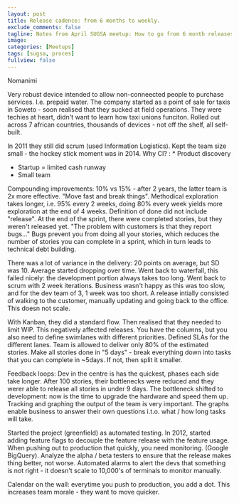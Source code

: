 ```yaml
---
layout: post
title: Release cadence: from 6 months to weekly.
exclude_comments: false
tagline: Notes from April SUGSA meetup: How to go from 6 month releases to 1 per week.
image:
categories: [Meetups]
tags: [sugsa, proces]
fullview: false
---
```



Nomanimi

Very robust device intended to allow non-conneected people to purchase services. I.e. prepaid water. The company started as a point of sale for taxis in Soweto - soon realised that they sucked at field operations. They were techies at heart, didn't want to learn how taxi unions funciton. Rolled out across 7 african countries, thousands of devices - not off the shelf, all self-built.

In 2011 they still did scrum (used Information Logistics). Kept the team size small - the hockey stick moment was in 2014. Why CI?
: * Product discovery
* Startup = limited cash runway
* Small team

Compounding improvements: 10% vs 15%  - after 2 years, the latter team is 2x more effective. "Move fast and break things". Methodical exploration takes longer, i.e. 95% every 2 weeks, doing 80% every week yields more exploration at the end of 4 weeks. Definition of done did not include "release". At the end of the sprint, there were completed stories, but they weren't released yet. "The problem with customers is that they report bugs..." Bugs prevent you from doing all your stories, which reduces the number of stories you can complete in a sprint, which in turn leads to technical debt building.

There was a lot of variance in the delivery: 20 points on average, but SD was 10. Average started dropping over time. Went back to waterfall, this failed nicely: the development portion always takes too long. Went back to scrum with 2 week iterations. Business wasn't happy as this was too slow, and for the dev team of 3, 1 week was too short. A release intially consisted of walking to the customer, manually updating and going back to the office. This doesn not scale.

With Kanban, they did a standard flow. Then realised that they needed to limit WIP. This negatively affected releases. You have the columns, but you also need to define swimlanes with different priorities. Defined SLAs for the different lanes. Team is allowed to deliver only 80% of the estimated stories. Make all stories done in "5 days" - break everything down into tasks that you can complete in ~5days. If not, then split it smaller.

Feedback loops: Dev in the centre is has the quickest, phases each side take longer. After 100 stories, their bottlenecks were reduced and they werer able to release all stories in under 9 days. The bottleneck shifted to development: now is the time to upgrade the hardware and speed them up. Tracking and graphing the output of the team is very important. The graphs enable business to answer their own questions i.t.o. what / how long tasks will take.

Started the project (greenfield) as automated testing. In 2012, started adding feature flags to decouple the feature release with the feature usage. When pushing out to production that quickly, you need monitoring. (Google BigQuery). Analyze the alpha / beta testers to ensure that the release makes thing better, not worse. Automated alarms to alert the devs that something is not right - it doesn't scale to 10,000's of terminals to monitor manually.

Calendar on the wall: everytime you push to production, you add a dot. This increases team morale - they want to move quicker.
